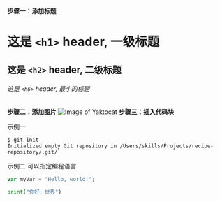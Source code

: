 **步骤一：添加标题**
# 这是 `<h1>` header, 一级标题
## 这是 `<h2>` header, 二级标题
###### 这是 `<h6>` header, 最小的标题
**步骤二：添加图片**
![Image of Yaktocat](https://octodex.github.com/images/yaktocat.png)
**步骤三：插入代码块**

示例一
```
$ git init
Initialized empty Git repository in /Users/skills/Projects/recipe-repository/.git/
```
示例二
可以指定编程语言
``` javascript
var myVar = "Hello, world!";
```
```python
print("你好，世界")
```
